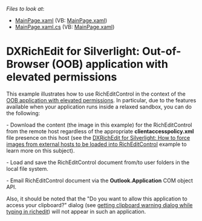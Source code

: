 <!-- default file list -->
*Files to look at*:

* [MainPage.xaml](./CS/MainPage.xaml) (VB: [MainPage.xaml](./VB/MainPage.xaml))
* [MainPage.xaml.cs](./CS/MainPage.xaml.cs) (VB: [MainPage.xaml](./VB/MainPage.xaml))
<!-- default file list end -->
# DXRichEdit for Silverlight: Out-of-Browser (OOB) application with elevated permissions


<p>This example illustrates how to use RichEditControl in the context of the <a href="http://www.silverlightshow.net/items/Silverlight-4-elevated-permissions.aspx"><u>OOB application with elevated permissions</u></a>. In particular, due to the features available when your application runs inside a relaxed sandbox, you can do the following:</p><p>- Download the content (the image in this example) for the RichEditControl from the remote host regardless of the appropriate <strong>clientaccesspolicy.xml</strong> file presence on this host (see the <a href="https://www.devexpress.com/Support/Center/p/E3484">DXRichEdit for Silverlight: How to force images from external hosts to be loaded into RichEditControl</a> example to learn more on this subject).</p><p>- Load and save the RichEditControl document from/to user folders in the local file system.</p><p>- Email RichEditControl document via the <strong>Outlook.Application</strong> COM object API.</p><p>Also, it should be noted that the "Do you want to allow this application to access your clipboard?" dialog (see <a href="https://www.devexpress.com/Support/Center/p/Q341801">getting clipboard warning dialog while typing in richedit</a>) will not appear in such an application.</p>

<br/>


